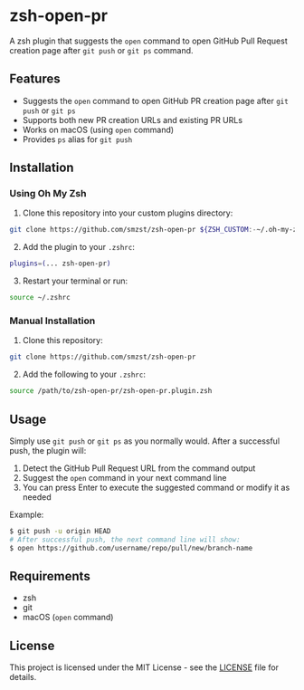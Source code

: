 # zsh-open-pr

A zsh plugin that suggests the `open` command to open GitHub Pull Request creation page after `git push` or `git ps` command.

## Features

- Suggests the `open` command to open GitHub PR creation page after `git push` or `git ps`
- Supports both new PR creation URLs and existing PR URLs
- Works on macOS (using `open` command)
- Provides `ps` alias for `git push`

## Installation

### Using Oh My Zsh

1. Clone this repository into your custom plugins directory:

```bash
git clone https://github.com/smzst/zsh-open-pr ${ZSH_CUSTOM:-~/.oh-my-zsh/custom}/plugins/zsh-open-pr
```

2. Add the plugin to your `.zshrc`:

```bash
plugins=(... zsh-open-pr)
```

3. Restart your terminal or run:

```bash
source ~/.zshrc
```

### Manual Installation

1. Clone this repository:

```bash
git clone https://github.com/smzst/zsh-open-pr
```

2. Add the following to your `.zshrc`:

```bash
source /path/to/zsh-open-pr/zsh-open-pr.plugin.zsh
```

## Usage

Simply use `git push` or `git ps` as you normally would. After a successful push, the plugin will:

1. Detect the GitHub Pull Request URL from the command output
2. Suggest the `open` command in your next command line
3. You can press Enter to execute the suggested command or modify it as needed

Example:
```bash
$ git push -u origin HEAD
# After successful push, the next command line will show:
$ open https://github.com/username/repo/pull/new/branch-name
```

## Requirements

- zsh
- git
- macOS (`open` command)

## License

This project is licensed under the MIT License - see the [LICENSE](LICENSE) file for details.
